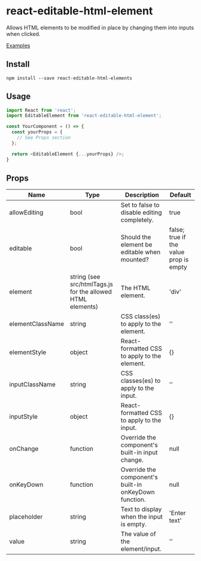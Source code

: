 # react-editable-html-element
Allows HTML elements to be modified in place by changing them into inputs when clicked.

[Examples](https://johnwatkins0.github.io/react-editable-html-element/#examples)

## Install

```
npm install --save react-editable-html-elements
```

## Usage

```javascript
import React from 'react';
import EditableElement from 'react-editable-html-element';

const YourComponent = () => {
  const yourProps = {
    // See Props section
  };

  return <EditableElement {...yourProps} />;
}

```

## Props

| Name | Type | Description | Default |
|------|------|-------------|---------|
| allowEditing | bool | Set to false to disable editing completely. | true |
| editable | bool | Should the element be editable when mounted? | false; true if the value prop is empty |
| element | string (see src/htmlTags.js for the allowed HTML elements) | The HTML element. | 'div' |
| elementClassName | string | CSS class(es) to apply to the element. | '' |
| elementStyle | object | React-formatted CSS to apply to the element. | {} |
| inputClassName | string | CSS classes(es) to apply to the input. | '' |
| inputStyle | object | React-formatted CSS to apply to the input. | {} |
| onChange | function | Override the component's built-in input change. | null |
| onKeyDown | function | Override the component's built-in onKeyDown function. | null |
| placeholder | string | Text to display when the input is empty. | 'Enter text' |
| value | string | The value of the element/input. | '' |
